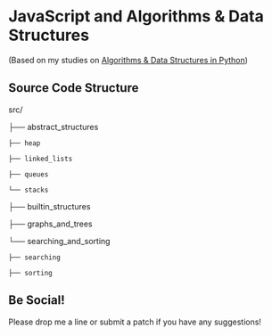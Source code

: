 JavaScript and Algorithms & Data Structures
=======================================

(Based on my studies on [Algorithms & Data Structures in Python](http://mariwahl.us/docs/algorithms_in_python.pdf))


Source Code Structure
---------------------


src/

├── abstract_structures

    ├── heap

    ├── linked_lists

    ├── queues

    └── stacks

├── builtin_structures

├── graphs_and_trees

└── searching_and_sorting

    ├── searching

    ├── sorting



Be Social!
----------
Please drop me a line or submit a patch if you have any suggestions!